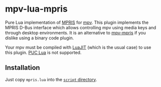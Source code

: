 # mpv-lua-mpris

Pure Lua implementation of [MPRIS](https://specifications.freedesktop.org/mpris-spec/latest) for [mpv](https://mpv.io).
This plugin implements the MPRIS D-Bus interface which allows controlling mpv using media keys and through desktop environments.
It is an alternative to [mpv-mpris](https://github.com/hoyon/mpv-mpris) if you dislike using a binary code plugin.

Your mpv must be compiled with [LuaJIT](https://luajit.org) (which is the usual case) to use this plugin. [PUC Lua](https://lua.org) is not supported.

## Installation

Just copy `mpris.lua` into the [`script` directory](https://mpv.io/manual/master/#script-location).
